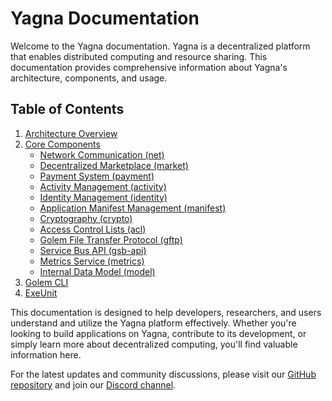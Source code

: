 # Yagna Documentation

Welcome to the Yagna documentation. Yagna is a decentralized platform that enables distributed computing and resource sharing. This documentation provides comprehensive information about Yagna's architecture, components, and usage.

## Table of Contents

1. [Architecture Overview](architecture.md)
2. [Core Components](core/index.md)
   - [Network Communication (net)](core/net.md)
   - [Decentralized Marketplace (market)](core/market.md)
   - [Payment System (payment)](core/payment.md)
   - [Activity Management (activity)](core/activity.md)
   - [Identity Management (identity)](core/identity.md)
   - [Application Manifest Management (manifest)](core/manifest.md)
   - [Cryptography (crypto)](core/crypto.md)
   - [Access Control Lists (acl)](core/acl.md)
   - [Golem File Transfer Protocol (gftp)](core/gftp.md)
   - [Service Bus API (gsb-api)](core/gsb-api.md)
   - [Metrics Service (metrics)](core/metrics.md)
   - [Internal Data Model (model)](core/model.md)
3. [Golem CLI](golem_cli/index.md)
4. [ExeUnit](exe-unit/index.md)

This documentation is designed to help developers, researchers, and users understand and utilize the Yagna platform effectively. Whether you're looking to build applications on Yagna, contribute to its development, or simply learn more about decentralized computing, you'll find valuable information here.

For the latest updates and community discussions, please visit our [GitHub repository](https://github.com/golemfactory/yagna) and join our [Discord channel](https://chat.golem.network/).